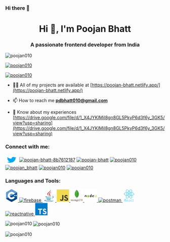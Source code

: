 ### Hi there 👋


<h1 align="center">Hi 👋, I'm Poojan Bhatt</h1>
<h3 align="center">A passionate frontend developer from India</h3>

<p align="left"> <img src="https://komarev.com/ghpvc/?username=poojan010&label=Profile%20views&color=0e75b6&style=flat" alt="poojan010" /> </p>

<p align="left"> <a href="https://github.com/ryo-ma/github-profile-trophy"><img src="https://github-profile-trophy.vercel.app/?username=poojan010" alt="poojan010" /></a> </p>

<p align="left"> <a href="https://twitter.com/poojan010" target="blank"><img src="https://img.shields.io/twitter/follow/poojan010?logo=twitter&style=for-the-badge" alt="poojan010" /></a> </p>

- 👨‍💻 All of my projects are available at [https://poojan-bhatt.netlify.app/](https://poojan-bhatt.netlify.app/)

- 📫 How to reach me **pdbhatt010@gmail.com**

- 📄 Know about my experiences [https://drive.google.com/file/d/1_X4JYKlMil8gn8GL5PkyP6d3f6y_3GK5/view?usp=sharing](https://drive.google.com/file/d/1_X4JYKlMil8gn8GL5PkyP6d3f6y_3GK5/view?usp=sharing)

<h3 align="left">Connect with me:</h3>
<p align="left">
<a href="https://twitter.com/poojan010" target="blank"><img align="center" src="./assets/twitter-icon.svg" alt="poojan010" height="30" width="40" /></a>
<a href="https://linkedin.com/in/poojan-bhatt-8b7612187" target="blank"><img align="center" src="https://raw.githubusercontent.com/rahuldkjain/github-profile-readme-generator/master/src/images/icons/Social/linked-in-alt.svg" alt="poojan-bhatt-8b7612187" height="30" width="40" /></a>
<a href="https://stackoverflow.com/users/poojan-bhatt" target="blank"><img align="center" src="https://raw.githubusercontent.com/rahuldkjain/github-profile-readme-generator/master/src/images/icons/Social/stack-overflow.svg" alt="poojan-bhatt" height="30" width="40" /></a>
<a href="https://instagram.com/poojan010" target="blank"><img align="center" src="https://raw.githubusercontent.com/rahuldkjain/github-profile-readme-generator/master/src/images/icons/Social/instagram.svg" alt="poojan010" height="30" width="40" /></a>
<a href="https://www.codechef.com/users/poojan_bhatt" target="blank"><img align="center" src="https://cdn.jsdelivr.net/npm/simple-icons@3.1.0/icons/codechef.svg" alt="poojan_bhatt" height="30" width="40" /></a>
<a href="https://codeforces.com/profile/poojan010" target="blank"><img align="center" src="https://raw.githubusercontent.com/rahuldkjain/github-profile-readme-generator/master/src/images/icons/Social/codeforces.svg" alt="poojan010" height="30" width="40" /></a>
<a href="https://www.leetcode.com/poojan010" target="blank"><img align="center" src="https://raw.githubusercontent.com/rahuldkjain/github-profile-readme-generator/master/src/images/icons/Social/leet-code.svg" alt="poojan010" height="30" width="40" /></a>
</p>

<h3 align="left">Languages and Tools:</h3>
<p align="left"> <a href="https://www.w3schools.com/cpp/" target="_blank" rel="noreferrer"> <img src="https://raw.githubusercontent.com/devicons/devicon/master/icons/cplusplus/cplusplus-original.svg" alt="cplusplus" width="40" height="40"/> </a> <a href="https://firebase.google.com/" target="_blank" rel="noreferrer"> <img src="https://www.vectorlogo.zone/logos/firebase/firebase-icon.svg" alt="firebase" width="40" height="40"/> </a> <a href="https://www.java.com" target="_blank" rel="noreferrer"> <img src="https://raw.githubusercontent.com/devicons/devicon/master/icons/java/java-original.svg" alt="java" width="40" height="40"/> </a> <a href="https://developer.mozilla.org/en-US/docs/Web/JavaScript" target="_blank" rel="noreferrer"> <img src="https://raw.githubusercontent.com/devicons/devicon/master/icons/javascript/javascript-original.svg" alt="javascript" width="40" height="40"/> </a> <a href="https://www.mongodb.com/" target="_blank" rel="noreferrer"> <img src="https://raw.githubusercontent.com/devicons/devicon/master/icons/mongodb/mongodb-original-wordmark.svg" alt="mongodb" width="40" height="40"/> </a> <a href="https://nodejs.org" target="_blank" rel="noreferrer"> <img src="https://raw.githubusercontent.com/devicons/devicon/master/icons/nodejs/nodejs-original-wordmark.svg" alt="nodejs" width="40" height="40"/> </a> <a href="https://postman.com" target="_blank" rel="noreferrer"> <img src="https://www.vectorlogo.zone/logos/getpostman/getpostman-icon.svg" alt="postman" width="40" height="40"/> </a> <a href="https://reactjs.org/" target="_blank" rel="noreferrer"> <img src="https://raw.githubusercontent.com/devicons/devicon/master/icons/react/react-original-wordmark.svg" alt="react" width="40" height="40"/> </a> <a href="https://reactnative.dev/" target="_blank" rel="noreferrer"> <img src="https://reactnative.dev/img/header_logo.svg" alt="reactnative" width="40" height="40"/> </a> <a href="https://www.typescriptlang.org/" target="_blank" rel="noreferrer"> <img src="https://raw.githubusercontent.com/devicons/devicon/master/icons/typescript/typescript-original.svg" alt="typescript" width="40" height="40"/> </a> </p>

<p><img align="left" src="https://github-readme-stats.vercel.app/api/top-langs?username=poojan010&show_icons=true&locale=en&layout=compact" alt="poojan010" /></p>

<p>&nbsp;<img align="center" src="https://github-readme-stats.vercel.app/api?username=poojan010&show_icons=true&locale=en" alt="poojan010" /></p>

<p><img align="center" src="https://github-readme-streak-stats.herokuapp.com/?user=poojan010&" alt="poojan010" /></p>

